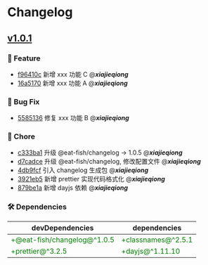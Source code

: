 # Changelog

## [v1.0.1](https://github.com/xjq7/changelog-commit-example/compare/v1.0.0...v1.0.1)

### 🚀 Feature

- [f96410c](https://github.com/xjq7/changelog-commit-example/commit/f96410c2b3d084d26eefac10ed8ec7c0cbd9c620) 新增 xxx 功能 C @***xiajieqiong***
- [16a5170](https://github.com/xjq7/changelog-commit-example/commit/16a5170441fd806538b59e85d241a309b6c74abc) 新增 xxx 功能 A @***xiajieqiong***

### 🐛 Bug Fix

- [5585136](https://github.com/xjq7/changelog-commit-example/commit/5585136cb162294cfb1de7b29ef8da2fe75991cc) 修复 xxx 功能 B @***xiajieqiong***

### 🔧 Chore

- [c333ba1](https://github.com/xjq7/changelog-commit-example/commit/c333ba112c17c9d680414c58ef5ca4fa6b623761) 升级 @eat-fish/changelog -&gt; 1.0.5 @***xiajieqiong***
- [d7cadce](https://github.com/xjq7/changelog-commit-example/commit/d7cadcecb53df8c5ddcbfb22fff81c176b5749b3) 升级 @eat-fish/changelog, 修改配置文件 @***xiajieqiong***
- [4db9fcf](https://github.com/xjq7/changelog-commit-example/commit/4db9fcf86fe41e522d365a9ba094395cd1418723) 引入 changelog 生成包 @***xiajieqiong***
- [3921eb5](https://github.com/xjq7/changelog-commit-example/commit/3921eb5b2cda902edc5d9fd76568ea7c6b5a3979) 新增 prettier 实现代码格式化 @***xiajieqiong***
- [879be1a](https://github.com/xjq7/changelog-commit-example/commit/879be1a707b152d3f5afa6c0287395faed7010e3) 新增 dayjs 依赖 @***xiajieqiong***

### 🛠️ Dependencies

| devDependencies                           | dependencies                                                                                                    |
| ----------------------------------------- | ----------------------------------------- |
|<span style="color: green;">+@eat-fish/changelog@^1.0.5</span>|<span style="color: green;">+classnames@^2.5.1</span>|
|<span style="color: green;">+prettier@^3.2.5</span>|<span style="color: green;">+dayjs@^1.11.10</span>|

